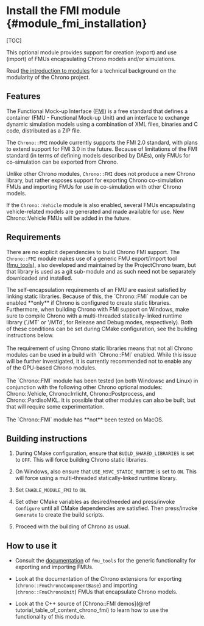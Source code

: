 Install the FMI module {#module_fmi_installation}
==========================

[TOC]

This optional module provides support for creation (export) and use (import) of FMUs encapsulating Chrono models and/or simulations. 




Read [the introduction to modules](modularity.html) for a technical background on the modularity of the Chrono project.

## Features

The Functional Mock-up Interface ([FMI](https://fmi-standard.org/)) is a free standard that defines a container (FMU - Functional Mock-up Unit) and an interface to exchange dynamic simulation models using a combination of XML files, binaries and C code, distributed as a ZIP file.

The `Chrono::FMI` module currently supports the FMI 2.0 standard, with plans to extend support for FMI 3.0 in the future.  Because of limitations of the FMI standard (in terms of defining models described by DAEs), only FMUs for co-simulation can be exported from Chrono.

Unlike other Chrono modules, `Chrono::FMI` does not produce a new Chrono library, but rather exposes support for exporting Chrono co-simulation FMUs and importing FMUs for use in co-simulation with other Chrono models.

If the `Chrono::Vehicle` module is also enabled, several FMUs encapsulating vehicle-related models are generated and made available for use. New Chrono::Vehicle FMUs will be added in the future.

## Requirements

There are no explicit dependencies to build Chrono FMI support. The `Chrono::FMI` module makes use of a generic FMU export/import tool ([fmu_tools](https://github.com/DigitalDynamicsLab/fmu_tools.git)), also developed and maintained by the ProjectChrono team, but that library is used as a git sub-module and as such need not be separately downloaded and installed.

<div class="ce-warning">
The self-encapsulation requirements of an FMU are easiest satisfied by linking static libraries. Because of this, the `Chrono::FMI` module can be enabled **only** if Chrono is configured to create static libraries. Furthermore, when building Chrono with FMI support on Windows, make sure to compile Chrono with a multi-threaded statically-linked runtime library (`/MT` or '/MTd', for Release and Debug modes, respectively). Both of these conditions can be set during CMake configuration, see the building instructions below.
<br><br>
The requirement of using Chrono static libraries means that not all Chrono modules can be used in a build with `Chrono::FMI` enabled. While this issue will be further investigated, it is currently recommended not to enable any of the GPU-based Chrono modules.
<br><br>
The `Chrono::FMI` module has been tested (on both Windowsc and Linux) in conjunction with the following other Chrono optional modules: Chrono::Vehicle, Chrono::Irrlicht, Chrono::Postprocess, and Chrono::PardisoMKL. It is possible that other modules can also be built, but that will require some experimentation.
<br><br>
The `Chrono::FMI` module has **not** been tested on MacOS.
</div>   

## Building instructions

1. During CMake configuration, ensure that `BUILD_SHARED_LIBRARIES` is set to `OFF`. This will force building Chrono static libraries.

2. On Windows, also ensure that `USE_MSVC_STATIC_RUNTIME` is set to `ON`. This will force using a multi-threaded statically-linked runtime library.

3. Set `ENABLE_MODULE_FMI` to `ON`.

4. Set other CMake variables as desired/needed and press/invoke `Configure` until all CMake dependencies are satisfied. Then press/invoke `Generate` to create the build scripts.

5. Proceed with the building of Chrono as usual.

## How to use it

- Consult the [documentation](https://github.com/DigitalDynamicsLab/fmu_tools/blob/main/README.md) of `fmu_tools` for the generic functionality for exporting and importing FMUs.

- Look at the documentation of the Chrono extensions for exporting (`chrono::FmuChronoComponentBase`) and importing (`chrono::FmuChronoUnit`) FMUs that encapsulate Chrono models.

- Look at the C++ source of [Chrono::FMI demos](@ref tutorial_table_of_content_chrono_fmi) to learn how to use the functionality of this module.

